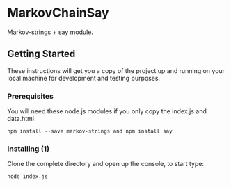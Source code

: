 # MarkovChainSay

Markov-strings + say module.

## Getting Started

These instructions will get you a copy of the project up and running on your local machine for development and testing purposes.

### Prerequisites

You will need these node.js modules if you only copy the index.js and data.html

```
npm install --save markov-strings and npm install say
```

### Installing (1)

Clone the complete directory and open up the console, to start type:

```
node index.js
```
